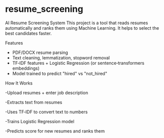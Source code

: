 # resume_screening

AI Resume Screening System
This project is a tool that reads resumes automatically and ranks them using Machine Learning.
It helps to select the best candidates faster.


Features
- PDF/DOCX resume parsing
- Text cleaning, lemmatization, stopword removal
- TF‑IDF features + Logistic Regression (or sentence‑transformers embeddings)
- Model trained to predict "hired" vs "not_hired"


How It Works

-Upload resumes + enter job description

-Extracts text from resumes

-Uses TF‑IDF to convert text to numbers

-Trains Logistic Regression model

-Predicts score for new resumes and ranks them
